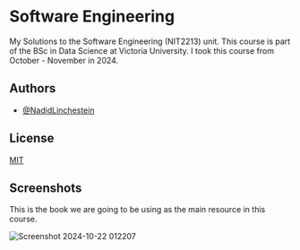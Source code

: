 # Software Engineering

My Solutions to the Software Engineering (NIT2213) unit. This course is part of the BSc in Data Science at Victoria University. I took this course from October - November in 2024.

## Authors

- [@NadidLinchestein](https://github.com/NadidLinchestein)

## License

[MIT](https://choosealicense.com/licenses/mit/)

## Screenshots

This is the book we are going to be using as the main resource in this course.

![Screenshot 2024-10-22 012207](https://github.com/user-attachments/assets/8adb128c-acc2-45c3-87a7-2a57e2358d82)
